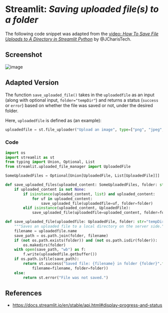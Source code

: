 # Streamlit: _Saving uploaded file(s) to a folder_

The following code snippet was adapted from the 
[video: _How To Save File Uploads to A Directory in Streamlit Python_](https://youtu.be/UyWEo-q4BGY?t=742) 
by @JCharisTech.

## Screenshot

![image](https://user-images.githubusercontent.com/10201242/130351917-42499d55-d19d-43b9-a2d5-e3d8827a3fa6.png)

## Adapted Version

The function `save_uploaded_file()` takes in the `uploadedfile` as an input (along with optional input, `folder="tempDir"`) 
and returns a status (`success` or `error`) based on whether the file was saved or not, under the desired folder.

Here, `uploadedfile` is defined as (an example):

```python
uploadedfile = st.file_uploader("Upload an image", type=["png", "jpeg", "jpg"])
```

### Code

```python
import os
import streamlit as st
from typing import Union, Optional, List
from streamlit.uploaded_file_manager import UploadedFile

SomeUploadedFiles = Optional[Union[UploadedFile, List[UploadedFile]]]

def save_uploaded_files(uploaded_content: SomeUploadedFiles, folder: str="tempDir"):
    if uploaded_content is not None:
        if isinstance(uploaded_content, list) and uploaded_content:
            for uf in uploaded_content:
                save_uploaded_file(uploadedfile=uf, folder=folder)
        elif isinstance(uploaded_content, UploadedFile):
            save_uploaded_file(uploadedfile=uploaded_content, folder=folder)

def save_uploaded_file(uploadedfile: UploadedFile, folder: str="tempDir"):
    """Saves an uploaded file to a local directory on the server side."""
    filename = uploadedfile.name
    save_path = os.path.join(folder, filename)
    if (not os.path.exists(folder)) and (not os.path.isdir(folder)):
        os.makedirs(folder)
    with open(save_path, "wb") as f:
        f.write(uploadedfile.getbuffer())
    if os.path.isfile(save_path):
        return st.success("Saved file: {filename} in folder {folder}".format(
            filename=filename, folder=folder))
    else:
        return st.error("File was not saved.")
```

## References

- https://docs.streamlit.io/en/stable/api.html#display-progress-and-status
